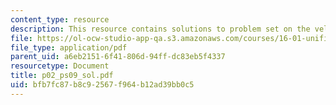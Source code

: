 ```yaml
---
content_type: resource
description: This resource contains solutions to problem set on the velocity.
file: https://ol-ocw-studio-app-qa.s3.amazonaws.com/courses/16-01-unified-engineering-i-ii-iii-iv-fall-2005-spring-2006/bfb7fc87b8c92567f964b12ad39bb0c5_p02_ps09_sol.pdf
file_type: application/pdf
parent_uid: a6eb2151-6f41-806d-94ff-dc83eb5f4337
resourcetype: Document
title: p02_ps09_sol.pdf
uid: bfb7fc87-b8c9-2567-f964-b12ad39bb0c5
---
```

